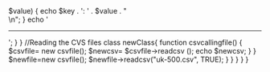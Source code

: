 <?php
class files {
	
public $csvFiles;
public columnHeading;

//CVS Function
         
         public funtion readcsv($csvFiles , $columnHeading){
         ini_set('auto_detect_line_endings, TRUE);
             if (($handle =fopen($csv, "r")) ! == FALSE)
             {
               while (($row =fgetcsv($handle, 1000, ",")) ! == False){
                          if ($column_heading == TRUE)
                          {
                            $column_heading = $row;
      				         $column_headings = FALSE;
   			} else {     
       				        $record = array_combine($column_heading, $row);
      				           $records[] = $record;
    				                    }
   		}
    		fclose($handle);
	  }
		
	                     foreach($records as $record) {
   	                      foreach($record as $key => $value) {
     		                  echo $key . ': ' . $value .  "</br> \n";
   	                     }
   	               echo '<hr>';
 	                      }
	
	}
	
//Reading the CVS files


    class newClass{
            function csvcallingfile()  {
                 $csvfile= new csvfile();
                 $newcsv= $csvfile->readcsv ();
                 echo $newcsv;
                 }
}
   $newfile=new csvfile();
   $newfile->readcsv("uk-500.csv", TRUE);
   
                          }
               }
             }
         
         }
}
